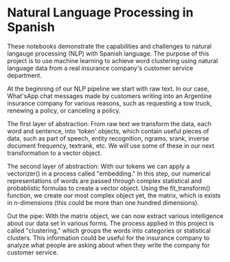 # Natural Language Processing in Spanish
These notebooks demonstrate the capabilities and challenges to natural langauge processing (NLP) with Spanish language. The purpose of this project is to use machine learning to achieve word clustering using natural language data from a real insurance company's customer service department. 

At the beginning of our NLP pipeline we start with raw text. In our case, What'sApp chat messages made by customers writing into an Argentine insurance company for various reasons, such as requesting a tow truck, renewing a policy, or canceling a policy.

The first layer of abstraction:
From raw text we transform the data, each word and sentence, into 'token' objects, which contain useful pieces of data, such as part of speech, entity recognition, ngrams, srank, inverse document frequency, textrank, etc. We will use some of these in our next transformation to a vector object. 

The second layer of abstraction:
With our tokens we can apply a vectorizer() in a process called "embedding." In this step, our numerical representations of words are passed through complex statistical and probablistic formulas to create a vector object. Using the fit_transform() function, we create our most complex object yet, the matrix, which is exists in n-dimensions (this could be more than one hundred dimensions).

Out the pipe:
With the matrix object, we can now extract various intelligence about our data set in various forms. The process applied in this project is called "clustering," which groups the words into categories or statistical clusters. This information could be useful for the insurance company to analyze what people are asking about when they write the company for customer service.
